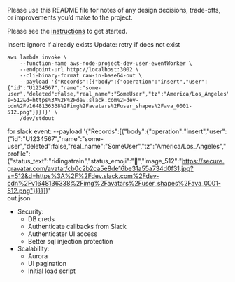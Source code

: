 Please use this README file for notes of any design decisions, trade-offs, or improvements you’d make to the project.

Please see the [instructions](INSTRUCTIONS.md) to get started.

Insert: ignore if already exists
Update: retry if does not exist


```
aws lambda invoke \
    --function-name aws-node-project-dev-user-eventWorker \
    --endpoint-url http://localhost:3002 \
    --cli-binary-format raw-in-base64-out \
    --payload '{"Records":[{"body":{"operation":"insert","user":{"id":"U1234567","name":"some-user","deleted":false,"real_name":"SomeUser","tz":"America/Los_Angeles","status_text":"ridingatrain","status_emoji":":mountain_railway:","image_512":"https://secure.gravatar.com/avatar/cb0c2b2ca5e8de16be31a55a734d0f31.jpg?s=512&d=https%3A%2F%2Fdev.slack.com%2Fdev-cdn%2Fv1648136338%2Fimg%2Favatars%2Fuser_shapes%2Fava_0001-512.png"}}}]}' \
    /dev/stdout
```

for slack event:
 --payload '{"Records":[{"body":{"operation":"insert","user":{"id":"U1234567","name":"some-user","deleted":false,"real_name":"SomeUser","tz":"America/Los_Angeles","profile":{"status_text":"ridingatrain","status_emoji":":mountain_railway:","image_512":"https://secure.gravatar.com/avatar/cb0c2b2ca5e8de16be31a55a734d0f31.jpg?s=512&d=https%3A%2F%2Fdev.slack.com%2Fdev-cdn%2Fv1648136338%2Fimg%2Favatars%2Fuser_shapes%2Fava_0001-512.png"}}}}]}' \
    out.json

- Security:
    - DB creds
    - Authenticate callbacks from Slack
    - Authenticater UI access
    - Better sql injection protection
- Scalability:
    - Aurora
    - UI pagination
    - Initial load script
